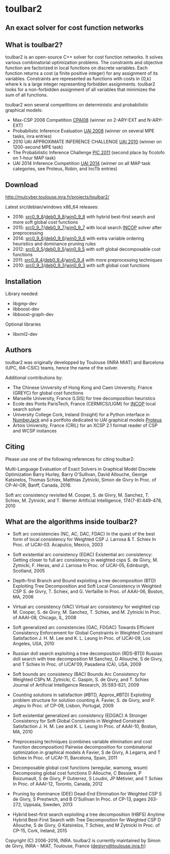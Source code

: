 # toulbar2
## An exact solver for cost function networks

## What is toulbar2?

toulbar2 is an  open-source C++ solver for cost  function networks. It
solves  various combinatorial  optimization problems.  The constraints
and objective function  are factorized in local  functions on discrete
variables. Each  function returns a  cost (a finite  positive integer)
for any  assignment of its  variables. Constraints are  represented as
functions with costs in {0,k} where k is a large integer representing
forbidden assignments.  toulbar2 looks for a  non-forbidden assignment
of all variables  that minimizes the sum of all  functions. 

toulbar2 won  several competitions on deterministic  and probabilistic
graphical models:

* Max-CSP 2008 Competition [CPAI08][cpai08] (winner on 2-ARY-EXT and N-ARY-EXT)
* Probabilistic Inference Evaluation [UAI 2008][uai2008] (winner on several MPE tasks, inra entries)
* 2010 UAI APPROXIMATE INFERENCE CHALLENGE [UAI 2010][uai2010] (winner on 1200-second MPE task)
* The Probabilistic Inference Challenge [PIC 2011][pic2011] (second place by ficolofo on 1-hour MAP task)
* UAI 2014 Inference Competition [UAI 2014][uai2014] (winner on all MAP task categories, see Proteus, Robin, and IncTb entries)

[cpai08]: http://www.cril.univ-artois.fr/CPAI08/
[uai2008]: http://graphmod.ics.uci.edu/uai08/Evaluation/Report
[uai2010]: http://www.cs.huji.ac.il/project/UAI10/summary.php
[pic2011]: http://www.cs.huji.ac.il/project/PASCAL/board.php
[uai2014]: http://www.hlt.utdallas.edu/~vgogate/uai14-competition/leaders.html 


## Download

http://mulcyber.toulouse.inra.fr/projects/toulbar2/

Latest src/debian/windows x86_64 releases:
* 2016: [src0_9_8]/[deb0_9_8]/[win0_9_8] with hybrid best-first search and more soft global cost functions
* 2015: [src0_9_7]/[deb0_9_7]/[win0_9_7] with local search [INCOP][incop] solver after preprocessing
* 2014: [src0_9_6]/[deb0_9_6]/[win0_9_6] with extra variable ordering heuristics and dominance pruning rules
* 2012: [src0_9_5]/[deb0_9_5]/[win0_9_5] with soft global decomposable cost functions
* 2011: [src0_9_4]/[deb0_9_4]/[win0_9_4] with more preprocessing techniques
* 2010: [src0_9_3]/[deb0_9_3]/[win0_9_3] with soft global cost functions

[src0_9_8]: https://mulcyber.toulouse.inra.fr/frs/download.php/1455/toulbar2.0.9.8.0-Release-sources.tar.gz
[src0_9_7]: https://mulcyber.toulouse.inra.fr/frs/download.php/1380/toulbar2.0.9.7.0-Release-sources.tar.gz
[src0_9_6]: https://mulcyber.toulouse.inra.fr/frs/download.php/1292/toulbar2.0.9.6.0-Release-sources.tar.gz
[src0_9_5]: https://mulcyber.toulouse.inra.fr/frs/download.php/1142/toulbar2.0.9.5.0-Release-sources.tar.gz
[src0_9_4]: https://mulcyber.toulouse.inra.fr/frs/download.php/1019/toulbar2.0.9.4.0-Release-sources.tar.gz
[src0_9_3]: https://mulcyber.toulouse.inra.fr/frs/download.php/975/toulbar2.0.9.3.0-Release-sources.tar.gz

[deb0_9_3]: https://mulcyber.toulouse.inra.fr/frs/download.php/964/toulbar2.0.9.3.0-Release-i686.deb
[deb0_9_4]: https://mulcyber.toulouse.inra.fr/frs/download.php/1008/toulbar2.0.9.4.0-Release-i686.deb
[deb0_9_5]: https://mulcyber.toulouse.inra.fr/frs/download.php/1134/toulbar2.0.9.5.0-Release-x86_64.deb
[deb0_9_6]: https://mulcyber.toulouse.inra.fr/frs/download.php/1281/toulbar2.0.9.6.0-Release-i686.deb
[deb0_9_7]: https://mulcyber.toulouse.inra.fr/frs/download.php/1371/toulbar2.0.9.7.0-Release-x86_64.deb
[deb0_9_8]: https://mulcyber.toulouse.inra.fr/frs/download.php/1448/toulbar2.0.9.8.0-Release-x86_64.deb

[win0_9_3]: https://mulcyber.toulouse.inra.fr/frs/download.php/962/toulbar2.0.9.3.0-Release-i686.exe
[win0_9_4]: https://mulcyber.toulouse.inra.fr/frs/download.php/1006/toulbar2.0.9.4.0-Release-i686.exe
[win0_9_5]: https://mulcyber.toulouse.inra.fr/frs/download.php/1129/toulbar2.0.9.5.0-Release-i686.exe
[win0_9_6]: https://mulcyber.toulouse.inra.fr/frs/download.php/1279/toulbar2.0.9.6.0-Release-i686.exe
[win0_9_7]: https://mulcyber.toulouse.inra.fr/frs/download.php/1374/toulbar2.0.9.7.0-Release-x86_64.exe
[win0_9_8]: https://mulcyber.toulouse.inra.fr/frs/download.php/1446/toulbar2.0.9.8.0-Release-x86_64.exe



## Installation

Library needed:
* libgmp-dev
* libboost-dev
* libboost-graph-dev

Optional libraries
* libxml2-dev


## Authors

toulbar2 was originally developped by Toulouse (INRA MIAT) and Barcelona (UPC, IIIA-CSIC) teams, hence the name of the solver. 

Additional contributions by:
* The Chinese University of Hong Kong and Caen University, France (GREYC) for global cost functions
* Marseille University, France (LSIS) for tree decomposition heuristics
* Ecole des Ponts ParisTech, France (CERMICS/LIGM) for [INCOP][incop] local search solver
* University College Cork, Ireland (Insight) for a Python interface in [NumberJack][numberjack] and a portfolio dedicated to UAI graphical models [Proteus][proteus]
* Artois University, France (CRIL) for an XCSP 2.1 format reader of CSP and WCSP instances

[incop]: http://imagine.enpc.fr/~neveub/incop/incoppresentation.html
[numberjack]: http://numberjack.ucc.ie/
[proteus]: https://github.com/9thbit/uai-proteus


## Citing

Please use one of the following references for citing toulbar2:

 Multi-Language Evaluation of Exact Solvers in Graphical Model Discrete Optimization
 Barry Hurley, Barry O'Sullivan, David Allouche, George Katsirelos, Thomas Schiex, Matthias Zytnicki, Simon de Givry
 In Proc. of CP-AI-OR, Banff, Canada, 2016.

 Soft arc consistency revisited
 M. Cooper, S. de Givry, M. Sanchez, T. Schiex, M. Zytnicki, and T. Werner
 Artificial Intelligence, 174(7-8):449-478, 2010 


##  What are the algorithms inside toulbar2?

* Soft arc consistencies (NC, AC, DAC, FDAC)
 In the quest of the best form of local consistency for Weighted CSP
 J. Larrosa & T. Schiex
 In Proc. of IJCAI-03. Acapulco, Mexico, 2003

* Soft existential arc consistency (EDAC)
 Existential arc consistency: Getting closer to full arc consistency in weighted csps
 S. de Givry, M. Zytnicki, F. Heras, and J. Larrosa
 In Proc. of IJCAI-05, Edinburgh, Scotland, 2005

* Depth-first Branch and Bound exploiting a tree decomposition (BTD)
 Exploiting Tree Decomposition and Soft Local Consistency in Weighted CSP
 S. de Givry, T. Schiex, and G. Verfaillie
 In Proc. of AAAI-06, Boston, MA, 2006 

* Virtual arc consistency (VAC)
 Virtual arc consistency for weighted csp
 M. Cooper, S. de Givry, M. Sanchez, T. Schiex, and M. Zytnicki
 In Proc. of AAAI-08, Chicago, IL, 2008

* Soft generalized arc consistencies (GAC, FDGAC)
 Towards Efficient Consistency Enforcement for Global Constraints in Weighted Constraint Satisfaction
 J. H. M. Lee and K. L. Leung
 In Proc. of IJCAI-09, Los Angeles, USA, 2010

* Russian doll search exploiting a tree decomposition (RDS-BTD)
 Russian doll search with tree decomposition
 M Sanchez, D Allouche, S de Givry, and T Schiex
 In Proc. of IJCAI'09, Pasadena (CA), USA, 2009

* Soft bounds arc consistency (BAC)
 Bounds Arc Consistency for Weighted CSPs
 M. Zytnicki, C. Gaspin, S. de Givry, and T. Schiex
 Journal of Artificial Intelligence Research, 35:593-621, 2009

* Counting solutions in satisfaction (#BTD, Approx_#BTD)
 Exploiting problem structure for solution counting
 A. Favier, S. de Givry, and P. Jégou
 In Proc. of CP-09, Lisbon, Portugal, 2009

* Soft existential generalized arc consistency (EDGAC)
 A Stronger Consistency for Soft Global Constraints in Weighted Constraint Satisfaction
 J. H. M. Lee and K. L. Leung
 In Proc. of AAAI-10, Boston, MA, 2010 

* Preprocessing techniques (combines variable elimination and cost function decomposition)
 Pairwise decomposition for combinatorial optimization in graphical models
 A Favier, S de Givry, A Legarra, and T Schiex
 In Proc. of IJCAI-11, Barcelona, Spain, 2011

* Decomposable global cost functions (wregular, wamong, wsum) 
 Decomposing global cost functions
 D Allouche, C Bessiere, P Boizumault, S de Givry, P Gutierrez, S Loudni, JP Métivier, and T Schiex
 In Proc. of AAAI-12, Toronto, Canada, 2012

* Pruning by dominance (DEE)
 Dead-End Elimination for Weighted CSP
 S de Givry, S Prestwich, and B O'Sullivan
 In Proc. of CP-13, pages 263-272, Uppsala, Sweden, 2013

* Hybrid best-first search exploiting a tree decomposition (HBFS)
 Anytime Hybrid Best-First Search with Tree Decomposition for Weighted CSP
 D Allouche, S de Givry, G Katsirelos, T Schiex, and M Zytnicki
 In Proc. of CP-15, Cork, Ireland, 2015 


Copyright (C) 2006-2016, INRA.
toulbar2 is currently maintained by Simon de Givry, INRA - MIAT, Toulouse, France (degivry@toulouse.inra.fr)

